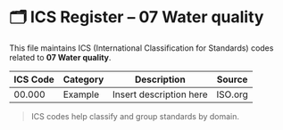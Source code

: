 # 🗂 ICS Register – 07 Water quality

This file maintains ICS (International Classification for Standards) codes related to **07 Water quality**.

| ICS Code | Category | Description | Source |
|----------|----------|-------------|--------|
| 00.000   | Example  | Insert description here | ISO.org |

> ICS codes help classify and group standards by domain.
